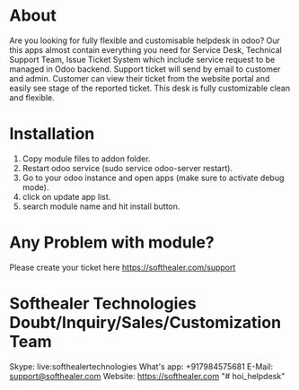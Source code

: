 About
============
Are you looking for fully flexible and customisable helpdesk in odoo? Our this apps almost contain everything you need for Service Desk, Technical Support Team, Issue Ticket System which include service request to be managed in Odoo backend. Support ticket will send by email to customer and admin. Customer can view their ticket from the website portal and easily see stage of the reported ticket. This desk is fully customizable clean and flexible.

Installation
============
1) Copy module files to addon folder.
2) Restart odoo service (sudo service odoo-server restart).
3) Go to your odoo instance and open apps (make sure to activate debug mode).
4) click on update app list.
5) search module name and hit install button.

Any Problem with module?
=====================================
Please create your ticket here https://softhealer.com/support

Softhealer Technologies Doubt/Inquiry/Sales/Customization Team
=====================================
Skype: live:softhealertechnologies
What's app: +917984575681
E-Mail: support@softhealer.com
Website: https://softhealer.com
"# hoi_helpdesk" 
